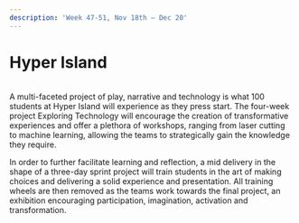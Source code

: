 ```yaml
---
description: 'Week 47-51, Nov 18th — Dec 20'
---
```


# Hyper Island

|  |  |
| :--- | :--- |


A multi-faceted project of play, narrative and technology is what 100 students at Hyper Island will experience as they press start. The four-week project Exploring Technology will encourage the creation of transformative experiences and offer a plethora of workshops, ranging from laser cutting to machine learning, allowing the teams to strategically gain the knowledge they require.

In order to further facilitate learning and reflection, a mid delivery in the shape of a three-day sprint project will train students in the art of making choices and delivering a solid experience and presentation. All training wheels are then removed as the teams work towards the final project, an exhibition encouraging participation, imagination, activation and transformation.  


